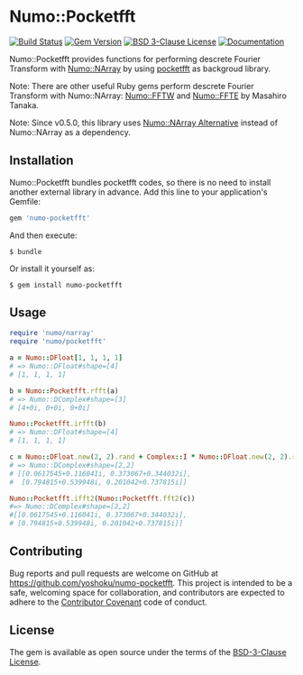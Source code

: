 # Numo::Pocketfft

[![Build Status](https://github.com/yoshoku/numo-pocketfft/workflows/build/badge.svg)](https://github.com/yoshoku/numo-pocketfft/actions?query=workflow%3Abuild)
[![Gem Version](https://badge.fury.io/rb/numo-pocketfft.svg)](https://badge.fury.io/rb/numo-pocketfft)
[![BSD 3-Clause License](https://img.shields.io/badge/License-BSD%203--Clause-orange.svg)](https://github.com/yoshoku/numo-pocketfft/blob/main/LICENSE.txt)
[![Documentation](https://img.shields.io/badge/api-reference-blue.svg)](https://yoshoku.github.io/numo-pocketfft/doc/)

Numo::Pocketfft provides functions for performing descrete Fourier Transform with
[Numo::NArray](https://github.com/ruby-numo/numo-narray) by using
[pocketfft](https://gitlab.mpcdf.mpg.de/mtr/pocketfft) as backgroud library.

Note: There are other useful Ruby gems perform descrete Fourier Transform with Numo::NArray:
[Numo::FFTW](https://github.com/ruby-numo/numo-fftw) and [Numo::FFTE](https://github.com/ruby-numo/numo-ffte) by Masahiro Tanaka.

Note: Since v0.5.0, this library uses [Numo::NArray Alternative](https://github.com/yoshoku/numo-narray-alt) instead of Numo::NArray as a dependency.

## Installation

Numo::Pocketfft bundles pocketfft codes, so there is no need to install another external library in advance.
Add this line to your application's Gemfile:

```ruby
gem 'numo-pocketfft'
```

And then execute:

    $ bundle

Or install it yourself as:

    $ gem install numo-pocketfft

## Usage

```ruby
require 'numo/narray'
require 'numo/pocketfft'

a = Numo::DFloat[1, 1, 1, 1]
# => Numo::DFloat#shape=[4]
# [1, 1, 1, 1]

b = Numo::Pocketfft.rfft(a)
# => Numo::DComplex#shape=[3]
# [4+0i, 0+0i, 0+0i]

Numo::Pocketfft.irfft(b)
# => Numo::DFloat#shape=[4]
# [1, 1, 1, 1]

c = Numo::DFloat.new(2, 2).rand + Complex::I * Numo::DFloat.new(2, 2).rand
# => Numo::DComplex#shape=[2,2]
# [[0.0617545+0.116041i, 0.373067+0.344032i],
#  [0.794815+0.539948i, 0.201042+0.737815i]]

Numo::Pocketfft.ifft2(Numo::Pocketfft.fft2(c))
#=> Numo::DComplex#shape=[2,2]
#[[0.0617545+0.116041i, 0.373067+0.344032i],
# [0.794815+0.539948i, 0.201042+0.737815i]]
```

## Contributing

Bug reports and pull requests are welcome on GitHub at https://github.com/yoshoku/numo-pocketfft. This project is intended to be a safe, welcoming space for collaboration, and contributors are expected to adhere to the [Contributor Covenant](https://contributor-covenant.org) code of conduct.

## License

The gem is available as open source under the terms of the [BSD-3-Clause License](https://opensource.org/licenses/BSD-3-Clause).

